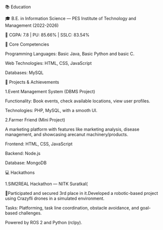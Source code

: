 📚 Education

🎓 B.E. in Information Science — PES Institute of Technology and Management (2022-2026)

🏅 CGPA: 7.8 | PU: 85.66% | SSLC: 83.54%

📌 Core Competencies

Programming Languages: Basic Java, Basic Python and basic C.

Web Technologies: HTML, CSS, JavaScript

Databases: MySQL

🔧 Projects & Achievements

1.Event Management System (DBMS Project)

Functionality: Book events, check available locations, view user profiles.

Technologies: PHP, MySQL, with a smooth UI.

2.Farmer Friend (Mini Project)

A marketing platform with features like marketing analysis, disease management, and showcasing arecanut machinery/products.

Frontend: HTML, CSS, JavaScript

Backend: Node.js

Database: MongoDB

💻 Hackathons

1.SIM2REAL Hackathon — NITK Suratkal(

🏅Participated and secured 3rd place in it.Developed a robotic-based project using Crazyfli drones in a simulated environment.

Tasks: Platforming, task line coordination, obstacle avoidance, and goal-based challenges.

Powered by ROS 2 and Python (rclpy).




